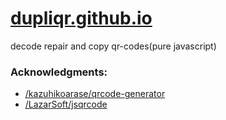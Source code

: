 # [dupliqr.github.io](https://dupliqr.github.io)
decode repair and copy qr-codes(pure javascript)

### Acknowledgments:
* [/kazuhikoarase/qrcode-generator](https://github.com/kazuhikoarase/qrcode-generator)
* [/LazarSoft/jsqrcode](https://github.com/LazarSoft/jsqrcode)